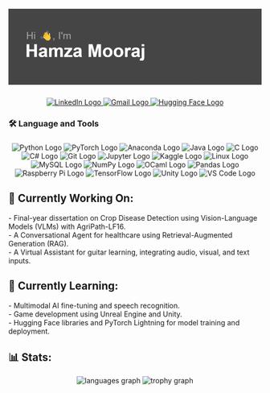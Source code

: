 <br clear="both">

<div align="center">
  <img src="https://github.com/hamzamooraj99/hamzamooraj99/blob/main/header.png?raw=true" alt="Header Image" />
</div>

###

<div align="center">
  <a href="https://www.linkedin.com/in/hamza-mooraj/" target="_blank">
    <img src="https://img.shields.io/static/v1?message=LinkedIn&logo=linkedin&label=&color=0077B5&logoColor=white&style=for-the-badge" height="25" alt="LinkedIn Logo" />
  </a>
  <a href="mailto:hhmooraj@gmail.com" target="_blank">
    <img src="https://img.shields.io/static/v1?message=Gmail&logo=gmail&label=&color=D14836&logoColor=white&style=for-the-badge" height="25" alt="Gmail Logo" />
  </a>
  <a href="https://huggingface.co/hamzamooraj99" target="_blank">
    <img src="https://img.shields.io/static/v1?message=HuggingFace&logo=huggingface&label=&color=yellow&logoColor=white&style=for-the-badge" height="25" alt="Hugging Face Logo" />
  </a>
</div>

###

<h3 align="left">🛠 Language and Tools</h3>

###

<div align="center">
  <img src="https://cdn.jsdelivr.net/gh/devicons/devicon/icons/python/python-original.svg" height="40" alt="Python Logo" />
  <img src="https://cdn.jsdelivr.net/gh/devicons/devicon/icons/pytorch/pytorch-original.svg" height="40" alt="PyTorch Logo" />
  <img src="https://cdn.jsdelivr.net/gh/devicons/devicon/icons/anaconda/anaconda-original.svg" height="40" alt="Anaconda Logo" />
  <img src="https://cdn.jsdelivr.net/gh/devicons/devicon/icons/java/java-original.svg" height="40" alt="Java Logo" />
  <img src="https://cdn.jsdelivr.net/gh/devicons/devicon/icons/c/c-original.svg" height="40" alt="C Logo" />
  <img src="https://cdn.jsdelivr.net/gh/devicons/devicon/icons/csharp/csharp-original.svg" height="40" alt="C# Logo" />
  <img src="https://cdn.jsdelivr.net/gh/devicons/devicon/icons/git/git-original.svg" height="40" alt="Git Logo" />
  <img src="https://cdn.jsdelivr.net/gh/devicons/devicon/icons/jupyter/jupyter-original-wordmark.svg" height="40" alt="Jupyter Logo" />
  <img src="https://cdn.jsdelivr.net/gh/devicons/devicon/icons/kaggle/kaggle-original.svg" height="40" alt="Kaggle Logo" />
  <img src="https://cdn.jsdelivr.net/gh/devicons/devicon/icons/linux/linux-original.svg" height="40" alt="Linux Logo" />
  <img src="https://cdn.jsdelivr.net/gh/devicons/devicon/icons/mysql/mysql-original.svg" height="40" alt="MySQL Logo" />
  <img src="https://cdn.jsdelivr.net/gh/devicons/devicon/icons/numpy/numpy-original.svg" height="40" alt="NumPy Logo" />
  <img src="https://cdn.jsdelivr.net/gh/devicons/devicon/icons/ocaml/ocaml-original.svg" height="40" alt="OCaml Logo" />
  <img src="https://cdn.jsdelivr.net/gh/devicons/devicon/icons/pandas/pandas-original.svg" height="40" alt="Pandas Logo" />
  <img src="https://cdn.jsdelivr.net/gh/devicons/devicon/icons/raspberrypi/raspberrypi-original.svg" height="40" alt="Raspberry Pi Logo" />
  <img src="https://cdn.jsdelivr.net/gh/devicons/devicon/icons/tensorflow/tensorflow-original.svg" height="40" alt="TensorFlow Logo" />
  <img src="https://cdn.jsdelivr.net/gh/devicons/devicon/icons/unity/unity-original.svg" height="40" alt="Unity Logo" />
  <img src="https://cdn.jsdelivr.net/gh/devicons/devicon/icons/vscode/vscode-original.svg" height="40" alt="VS Code Logo" />
</div>

###

<h2 align="left">🔭 Currently Working On:</h2>

<p align="left">
  - Final-year dissertation on Crop Disease Detection using Vision-Language Models (VLMs) with AgriPath-LF16.<br>
  - A Conversational Agent for healthcare using Retrieval-Augmented Generation (RAG).<br>
  - A Virtual Assistant for guitar learning, integrating audio, visual, and text inputs.
</p>

###

<h2 align="left">🌱 Currently Learning:</h2>

<p align="left">
  - Multimodal AI fine-tuning and speech recognition.<br>
  - Game development using Unreal Engine and Unity.<br>
  - Hugging Face libraries and PyTorch Lightning for model training and deployment.
</p>

###

<h2 align="left">📊 Stats:</h2>

<div align="center">
  <img src="https://github-readme-stats.vercel.app/api/top-langs?username=hamzamooraj99&locale=en&hide_title=true&layout=compact&card_width=320&langs_count=5&theme=bear&hide_border=true&order=2" alt="languages graph" />
  <img src="https://github-profile-trophy.vercel.app?username=hamzamooraj99&theme=chalk&no-frame=true&no-bg=true&row=2" height="150" alt="trophy graph" />
</div>
